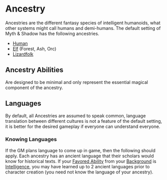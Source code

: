 # Ancestry
Ancestries are the different fantasy species of intelligent humanoids, what other systems might call humans and demi-humans. The default setting of Myth & Shadow has the following ancestries.

- [Human](Human.md)
- [Elf](Elf.md) (Forest, Ash, Orc)
- [Lizardfolk](Lizardfolk.md)

## Ancestry Abilities
Are designed to be minimal and only represent the essential magical component of the ancestry.
## Languages
By default, all Ancestries are assumed to speak common, language translation between different cultures is not a feature of the default setting, it is better for the desired gameplay if everyone can understand everyone.
### Knowing Languages
If the GM plans language to come up in game, then the following should apply. Each ancestry has an ancient language that their scholars would know for historical texts. If your [Favored Ability](../Favored%20Ability.md) from your [Background](../Backgrounds.md) is [Intelligence](../Chosen%20Statistics/Intelligence.md), you may have learned up to 2 ancient languages prior to character creation (you need not know the language of your ancestry).